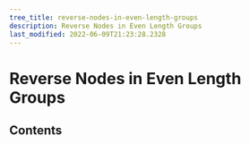 ```yaml
---
tree_title: reverse-nodes-in-even-length-groups
description: Reverse Nodes in Even Length Groups
last_modified: 2022-06-09T21:23:28.2328
---
```


# Reverse Nodes in Even Length Groups

## Contents
